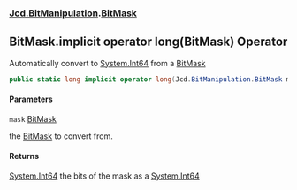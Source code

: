### [Jcd.BitManipulation](Jcd.BitManipulation.md 'Jcd.BitManipulation').[BitMask](Jcd.BitManipulation.BitMask.md 'Jcd.BitManipulation.BitMask')

## BitMask.implicit operator long(BitMask) Operator

Automatically convert to [System.Int64](https://docs.microsoft.com/en-us/dotnet/api/System.Int64 'System.Int64') from
a [BitMask](Jcd.BitManipulation.BitMask.md 'Jcd.BitManipulation.BitMask')

```csharp
public static long implicit operator long(Jcd.BitManipulation.BitMask mask);
```

#### Parameters

<a name='Jcd.BitManipulation.BitMask.op_Implicitlong(Jcd.BitManipulation.BitMask).mask'></a>

`mask` [BitMask](Jcd.BitManipulation.BitMask.md 'Jcd.BitManipulation.BitMask')

the [BitMask](Jcd.BitManipulation.BitMask.md 'Jcd.BitManipulation.BitMask') to convert from.

#### Returns

[System.Int64](https://docs.microsoft.com/en-us/dotnet/api/System.Int64 'System.Int64')
the bits of the mask as a [System.Int64](https://docs.microsoft.com/en-us/dotnet/api/System.Int64 'System.Int64')